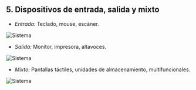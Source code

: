 ## 5. Dispositivos de entrada, salida y mixto
- *Entrada:* Teclado, mouse, escáner.

![Sistema](https://th.bing.com/th/id/R.69e496aa3348c8187a99dba3f1a1a80d?rik=%2brj9osBPEduyTQ&riu=http%3a%2f%2f1.bp.blogspot.com%2f-lkLai734lJs%2fUGtafoNI2mI%2fAAAAAAAAABs%2f2QEGhxGa3pw%2fs1600%2fescaner%2bubuntu%2bcompartir.jpg&ehk=D%2bWJ%2f%2bGikpXtdHD%2bANfV0boxqwhP4zsnSonvcMhnnKI%3d&risl=&pid=ImgRaw&r=0)




- *Salida:* Monitor, impresora, altavoces.

![Sistema](https://image.slidesharecdn.com/funcionamientodelapc-100701061248-phpapp02/95/funcionamiento-de-una-pc-5-728.jpg?cb=1277964832)



- *Mixto:* Pantallas táctiles, unidades de almacenamiento, multifuncionales.

![Sistema](https://4.bp.blogspot.com/-jhBoz9Lp1WQ/VsPOJxSebSI/AAAAAAAAMZk/F2ZfRYxeW7E/s1600/3.png)
